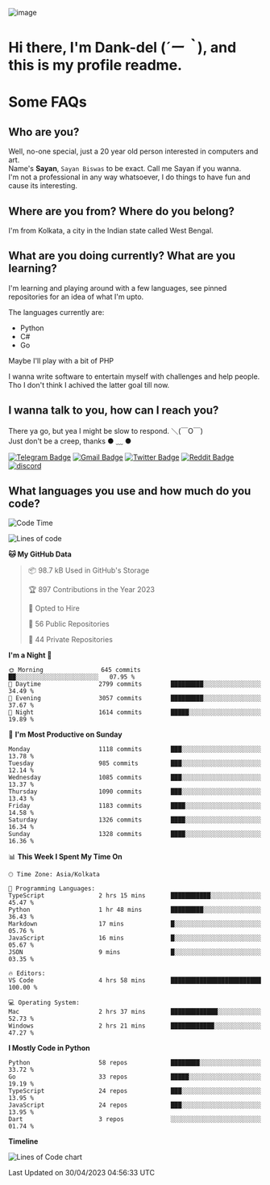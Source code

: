 ![image](https://user-images.githubusercontent.com/63096193/125182844-29f20800-e22f-11eb-8dc9-b0f2d29647bb.png)

# **Hi there, I'm Dank-del (*´ー｀*), and this is my profile readme.**
<!--  [![Profile views](https://gpvc.arturio.dev/dank-del)](https://github.com/dank-del) -->
# Some FAQs

## **Who are you?**

Well, no-one special, just a 20 year old person interested in computers and art. \
Name's **Sayan**, `Sayan Biswas` to be exact. Call me Sayan if you wanna. \
I'm not a professional in any way whatsoever, I do things to have fun and cause its interesting.

## **Where are you from? Where do you belong?**

I'm from Kolkata, a city in the Indian state called West Bengal.

## **What are you doing currently? What are you learning?**

I'm learning and playing around with a few languages, see pinned repositories for an idea of what I'm upto.

The languages currently are:

- Python
- C#
- Go

Maybe I'll play with a bit of PHP

I wanna write software to entertain myself with challenges and help people. \
Tho I don't think I achived the latter goal till now.

<!--## **Eww, I see a weeb profile.**

Can't help it, it's the best way to hide my face on this account
> Why do people hate weebs .-.

## **Cool, what more interests you?**

My interests are quite, weird. They're scattered all over the place. \
I've been fascinated by music and have studied it since the age of 6, I've performed on stage and on air but yeah now I've been away from that. I specialize in key instruments. \
Another thing that interests me is Media Production, aka, working with audio, video and broadcasting media.

> I just like art in general. also feeds the reason of me being obsessed with Japanese drawings (⋟ ﹏ ⋞)-->

## **I wanna talk to you, how can I reach you?**

There ya go, but yea I might be slow to respond. ＼(￣O￣) \
Just don't be a creep, thanks ● ﹏ ●

[![Telegram Badge](https://img.shields.io/badge/-dank_as_fuck-1ca0f1?style=flat-square&logo=telegram&logoColor=white&link=https://t.me/dank_as_fuck)](https://t.me/dank_as_fuck)
[![Gmail Badge](https://img.shields.io/badge/-sayan@asia.com-c14438?style=flat-square&logo=Gmail&logoColor=white&link=mailto:sayan@asia.com)](mailto:sayan@asia.com)
[![Twitter Badge](https://img.shields.io/twitter/follow/TheDankDel?style=social)](https://twitter.com/TheDankDel)
[![Reddit Badge](https://img.shields.io/reddit/user-karma/combined/dank_as_fuck_?style=social)](https://www.reddit.com/user/dank_as_fuck_/)
[![discord](https://discord-md-badge.vercel.app/api/shield/506536929152466945?style=social)](https://discordapp.com/users/506536929152466945)

## **What languages you use and how much do you code?**

<!--START_SECTION:waka-->
![Code Time](http://img.shields.io/badge/Code%20Time-1%2C142%20hrs%2047%20mins-blue)

![Lines of code](https://img.shields.io/badge/From%20Hello%20World%20I%27ve%20Written-4.4%20million%20lines%20of%20code-blue)

**🐱 My GitHub Data** 

> 📦 98.7 kB Used in GitHub's Storage 
 > 
> 🏆 897 Contributions in the Year 2023
 > 
> 💼 Opted to Hire
 > 
> 📜 56 Public Repositories 
 > 
> 🔑 44 Private Repositories 
 > 
**I'm a Night 🦉** 

```text
🌞 Morning                645 commits         ██░░░░░░░░░░░░░░░░░░░░░░░   07.95 % 
🌆 Daytime                2799 commits        █████████░░░░░░░░░░░░░░░░   34.49 % 
🌃 Evening                3057 commits        █████████░░░░░░░░░░░░░░░░   37.67 % 
🌙 Night                  1614 commits        █████░░░░░░░░░░░░░░░░░░░░   19.89 % 
```
📅 **I'm Most Productive on Sunday** 

```text
Monday                   1118 commits        ███░░░░░░░░░░░░░░░░░░░░░░   13.78 % 
Tuesday                  985 commits         ███░░░░░░░░░░░░░░░░░░░░░░   12.14 % 
Wednesday                1085 commits        ███░░░░░░░░░░░░░░░░░░░░░░   13.37 % 
Thursday                 1090 commits        ███░░░░░░░░░░░░░░░░░░░░░░   13.43 % 
Friday                   1183 commits        ████░░░░░░░░░░░░░░░░░░░░░   14.58 % 
Saturday                 1326 commits        ████░░░░░░░░░░░░░░░░░░░░░   16.34 % 
Sunday                   1328 commits        ████░░░░░░░░░░░░░░░░░░░░░   16.36 % 
```


📊 **This Week I Spent My Time On** 

```text
🕑︎ Time Zone: Asia/Kolkata

💬 Programming Languages: 
TypeScript               2 hrs 15 mins       ███████████░░░░░░░░░░░░░░   45.47 % 
Python                   1 hr 48 mins        █████████░░░░░░░░░░░░░░░░   36.43 % 
Markdown                 17 mins             █░░░░░░░░░░░░░░░░░░░░░░░░   05.76 % 
JavaScript               16 mins             █░░░░░░░░░░░░░░░░░░░░░░░░   05.67 % 
JSON                     9 mins              █░░░░░░░░░░░░░░░░░░░░░░░░   03.35 % 

🔥 Editors: 
VS Code                  4 hrs 58 mins       █████████████████████████   100.00 % 

💻 Operating System: 
Mac                      2 hrs 37 mins       █████████████░░░░░░░░░░░░   52.73 % 
Windows                  2 hrs 21 mins       ████████████░░░░░░░░░░░░░   47.27 % 
```

**I Mostly Code in Python** 

```text
Python                   58 repos            ████████░░░░░░░░░░░░░░░░░   33.72 % 
Go                       33 repos            █████░░░░░░░░░░░░░░░░░░░░   19.19 % 
TypeScript               24 repos            ███░░░░░░░░░░░░░░░░░░░░░░   13.95 % 
JavaScript               24 repos            ███░░░░░░░░░░░░░░░░░░░░░░   13.95 % 
Dart                     3 repos             ░░░░░░░░░░░░░░░░░░░░░░░░░   01.74 % 
```



**Timeline**

![Lines of Code chart](https://raw.githubusercontent.com/Dank-del/Dank-del/main/assets/bar_graph.png)


 Last Updated on 30/04/2023 04:56:33 UTC
<!--END_SECTION:waka-->

<!--## **Can I stalk your spotify?**

Um sure.

![OwO Spotify](https://spotify-recently-played-readme.vercel.app/api?user=31fdrsslnr7nvq4ytqwtw7c4rxfm&count=5)-->
